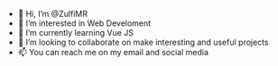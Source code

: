 - 👋 Hi, I’m @ZulfiMR
- 👀 I’m interested in Web Develoment
- 🌱 I’m currently learning Vue JS
- 💞️ I’m looking to collaborate on make interesting and useful projects 
- 📫 You can reach me on my email and social media

<!---
ZulfiMR/ZulfiMR is a ✨ special ✨ repository because its `README.md` (this file) appears on your GitHub profile.
You can click the Preview link to take a look at your changes.
--->
